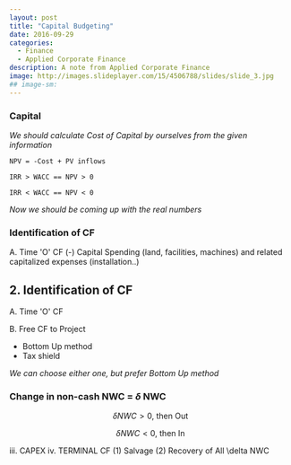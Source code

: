 ```yaml
---
layout: post
title: "Capital Budgeting"
date: 2016-09-29
categories: 
  - Finance
  - Applied Corporate Finance
description: A note from Applied Corporate Finance 
image: http://images.slideplayer.com/15/4506788/slides/slide_3.jpg
## image-sm: 
---
```


### Capital
*We should calculate Cost of Capital by ourselves from the given information*

    NPV = -Cost + PV inflows

    IRR > WACC == NPV > 0

    IRR < WACC == NPV < 0

*Now we should be coming up with the real numbers*

### Identification of CF
A. Time 'O' CF
(-) Capital Spending (land, facilities, machines) and related capitalized expenses (installation..)


## 2. Identification of CF
A. Time 'O' CF

B. Free CF to Project
- Bottom Up method
- Tax shield 

*We can choose either one, but prefer Bottom Up method*
### Change in non-cash NWC = $\delta$ NWC

$$\delta NWC > 0 \text{, then Out}$$

$$\delta NWC < 0 \text{, then In}$$

iii. CAPEX
iv. TERMINAL CF
    (1) Salvage
    (2) Recovery of All \delta NWC







